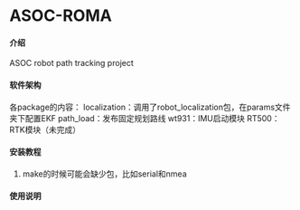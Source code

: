 # ASOC-ROMA

#### 介绍
ASOC robot path tracking project

#### 软件架构
各package的内容：
localization：调用了robot_localization包，在params文件夹下配置EKF
path_load：发布固定规划路线
wt931：IMU启动模块
RT500：RTK模块（未完成）


#### 安装教程

1.  make的时候可能会缺少包，比如serial和nmea


#### 使用说明



